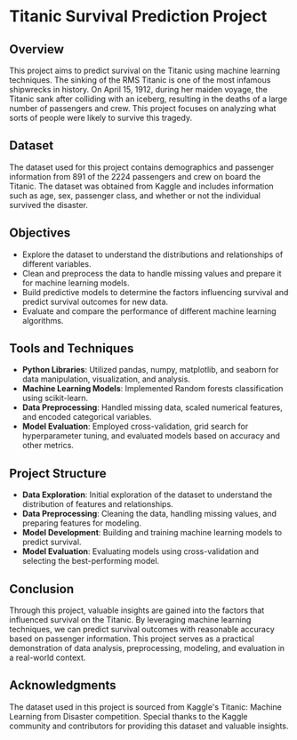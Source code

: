 # Titanic Survival Prediction Project

## Overview
This project aims to predict survival on the Titanic using machine learning techniques. The sinking of the RMS Titanic is one of the most infamous shipwrecks in history. On April 15, 1912, during her maiden voyage, the Titanic sank after colliding with an iceberg, resulting in the deaths of a large number of passengers and crew. This project focuses on analyzing what sorts of people were likely to survive this tragedy.

## Dataset
The dataset used for this project contains demographics and passenger information from 891 of the 2224 passengers and crew on board the Titanic. The dataset was obtained from Kaggle and includes information such as age, sex, passenger class, and whether or not the individual survived the disaster.

## Objectives
- Explore the dataset to understand the distributions and relationships of different variables.
- Clean and preprocess the data to handle missing values and prepare it for machine learning models.
- Build predictive models to determine the factors influencing survival and predict survival outcomes for new data.
- Evaluate and compare the performance of different machine learning algorithms.

## Tools and Techniques
- **Python Libraries**: Utilized pandas, numpy, matplotlib, and seaborn for data manipulation, visualization, and analysis.
- **Machine Learning Models**: Implemented Random forests classification using scikit-learn.
- **Data Preprocessing**: Handled missing data, scaled numerical features, and encoded categorical variables.
- **Model Evaluation**: Employed cross-validation, grid search for hyperparameter tuning, and evaluated models based on accuracy and other metrics.

## Project Structure
- **Data Exploration**: Initial exploration of the dataset to understand the distribution of features and relationships.
- **Data Preprocessing**: Cleaning the data, handling missing values, and preparing features for modeling.
- **Model Development**: Building and training machine learning models to predict survival.
- **Model Evaluation**: Evaluating models using cross-validation and selecting the best-performing model.

## Conclusion
Through this project, valuable insights are gained into the factors that influenced survival on the Titanic. By leveraging machine learning techniques, we can predict survival outcomes with reasonable accuracy based on passenger information. This project serves as a practical demonstration of data analysis, preprocessing, modeling, and evaluation in a real-world context.

## Acknowledgments
The dataset used in this project is sourced from Kaggle's Titanic: Machine Learning from Disaster competition. Special thanks to the Kaggle community and contributors for providing this dataset and valuable insights.
